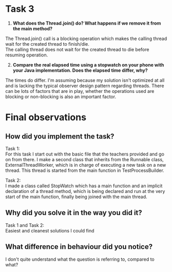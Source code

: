 # Task 3

1. **What does the Thread.join() do? What happens if we remove it from the main method?**

The Thread.join() call is a blocking operation which makes the calling thread wait for the created thread to finish/die.<br>
The calling thread does not wait for the created thread to die before resuming operation.

2. **Compare the real elapsed time using a stopwatch on your phone with your Java implementation. Does the elapsed time differ, why?**

The times do differ. I'm assuming because my solution isn't optimized at all and is lacking the typical observer design pattern regarding threads. There can be lots of factors that are in play, whether the operations used are blocking or non-blocking is also an important factor.


# Final observations

## How did you implement the task?

Task 1: <br>
For this task I start out with the basic file that the teachers provided and go on from there. I make a second class that inherits from the Runnable class, ExternalThreadWorker, which is in charge of executing a new task on a new thread. This thread is started from the main function in TestProcessBuilder.

Task 2: <br>
I made a class called StopWatch which has a main function and an implicit declaration of a thread method, which is being declared and run at the very start of the main function, finally being joined with the main thread.


## Why did you solve it in the way you did it?

Task 1 and Task 2: <br>
Easiest and cleanest solutions I could find

## What difference in behaviour did you notice?

I don't quite understand what the question is referring to, compared to what?